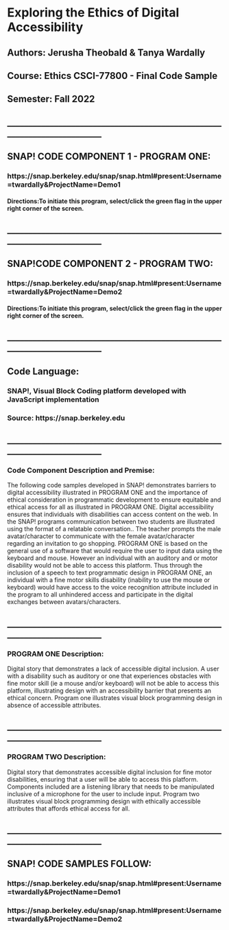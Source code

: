 <h1>Exploring the Ethics of Digital Accessibility</h1> 
<h2>Authors: Jerusha Theobald & Tanya Wardally</h2>
<h2>Course: Ethics CSCI-77800 - Final Code Sample</h2>
<h2>Semester: Fall 2022</h2>

<h2>________________________________________________________________________</h2>
<h2>SNAP! CODE COMPONENT 1 - PROGRAM ONE:</h2>  <h3>https://snap.berkeley.edu/snap/snap.html#present:Username=twardally&ProjectName=Demo1</h3>   
<h4>Directions:To initiate this program, select/click the green flag in the upper right corner of the screen.</h4>
<h2>________________________________________________________________________</h2>
<h2>SNAP!CODE COMPONENT 2 - PROGRAM TWO:</h2>  </h2>  <h3>https://snap.berkeley.edu/snap/snap.html#present:Username=twardally&ProjectName=Demo2</h3>  
<h4>Directions:To initiate this program, select/click the green flag in the upper right corner of the screen.</h4>
<h2>________________________________________________________________________</h2>
<h2>Code Language:</h2> 
<h3>SNAP!, Visual Block Coding platform developed with JavaScript implementation </h3>
<h3>Source: ​​https://snap.berkeley.edu</h3>
<h2>________________________________________________________________________</h2>
<h3>Code Component Description and Premise:</h3>
<p>The following code samples developed in SNAP! demonstrates barriers to digital accessibility illustrated in PROGRAM ONE and the importance of ethical consideration in programmatic development to ensure equitable and ethical access for all as illustrated in  PROGRAM ONE. Digital accessibility ensures that individuals with disabilities can access content on the web. In the SNAP! programs communication between two students are illustrated using the format of a relatable conversation.. The teacher prompts the male avatar/character to communicate with the female avatar/character regarding an invitation to go shopping. PROGRAM ONE is based on the general use of a software that would require the user to input data using the keyboard and mouse. However an individual with an auditory and or motor disability would not be able to access this platform. Thus through the inclusion of a speech to text programmatic design in PROGRAM ONE, an individual with a fine motor skills disability (inability to use the mouse or keyboard) would have access to the voice recognition attribute included in the program to all unhindered access and participate in the digital exchanges between avatars/characters.</p>
<h2>________________________________________________________________________</h2>
<h3>PROGRAM ONE Description:</h3>
<p>Digital story that demonstrates a lack of accessible digital inclusion. A user with a disability such as auditory or one that experiences obstacles with fine motor skill (ie a mouse and/or keyboard) will not be able to access this platform, illustrating design with an accessibility barrier that presents an ethical concern. Program one illustrates visual block programming design in absence of accessible attributes.</p>
<h2>________________________________________________________________________</h2>
<h3>PROGRAM TWO Description:</h3> 
<p>Digital story that demonstrates accessible digital inclusion for fine motor disabilities, ensuring that a user will be able to access this platform. Components included are a listening library that needs to be manipulated inclusive of a microphone for the user to include input. Program two illustrates visual block programming design with ethically  accessible attributes that affords ethical access for all. </p>
<h2>________________________________________________________________________</h2>
<h2>SNAP! CODE SAMPLES FOLLOW:</h2>
<h3>https://snap.berkeley.edu/snap/snap.html#present:Username=twardally&ProjectName=Demo1</h3>   <h3>https://snap.berkeley.edu/snap/snap.html#present:Username=twardally&ProjectName=Demo2</h3>  
